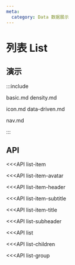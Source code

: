 ```yaml
---
meta:
  category: Data 数据展示
---
```


# 列表 List

## 演示

:::include

basic.md density.md

icon.md data-driven.md

nav.md

:::

## API

<<<API list-item

<<<API list-item-avatar

<<<API list-item-header

<<<API list-item-subtitle

<<<API list-item-title

<<<API list-subheader

<<<API list

<<<API list-children

<<<API list-group